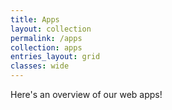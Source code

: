 ```yaml
---
title: Apps
layout: collection
permalink: /apps
collection: apps
entries_layout: grid
classes: wide
---
```


Here's an overview of our web apps!
